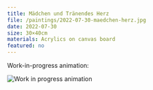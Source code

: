 ```yaml
---
title: Mädchen und Tränendes Herz
file: /paintings/2022-07-30-maedchen-herz.jpg
date: 2022-07-30
size: 30×40cm
materials: Acrylics on canvas board
featured: no
---
```


Work-in-progress animation:

![Work in progress animation](/paintings/2022-07-30-maedchen-herz.gif)
